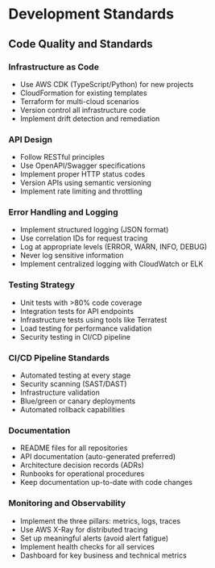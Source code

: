 # Development Standards

## Code Quality and Standards

### Infrastructure as Code
- Use AWS CDK (TypeScript/Python) for new projects
- CloudFormation for existing templates
- Terraform for multi-cloud scenarios
- Version control all infrastructure code
- Implement drift detection and remediation

### API Design
- Follow RESTful principles
- Use OpenAPI/Swagger specifications
- Implement proper HTTP status codes
- Version APIs using semantic versioning
- Implement rate limiting and throttling

### Error Handling and Logging
- Implement structured logging (JSON format)
- Use correlation IDs for request tracing
- Log at appropriate levels (ERROR, WARN, INFO, DEBUG)
- Never log sensitive information
- Implement centralized logging with CloudWatch or ELK

### Testing Strategy
- Unit tests with >80% code coverage
- Integration tests for API endpoints
- Infrastructure tests using tools like Terratest
- Load testing for performance validation
- Security testing in CI/CD pipeline

### CI/CD Pipeline Standards
- Automated testing at every stage
- Security scanning (SAST/DAST)
- Infrastructure validation
- Blue/green or canary deployments
- Automated rollback capabilities

### Documentation
- README files for all repositories
- API documentation (auto-generated preferred)
- Architecture decision records (ADRs)
- Runbooks for operational procedures
- Keep documentation up-to-date with code changes

### Monitoring and Observability
- Implement the three pillars: metrics, logs, traces
- Use AWS X-Ray for distributed tracing
- Set up meaningful alerts (avoid alert fatigue)
- Implement health checks for all services
- Dashboard for key business and technical metrics